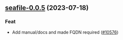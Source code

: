 

## [seafile-0.0.5](https://github.com/truecharts/charts/compare/seafile-0.0.4...seafile-0.0.5) (2023-07-18)

### Feat

- Add manual/docs and made FQDN required ([#10576](https://github.com/truecharts/charts/issues/10576))
  
  